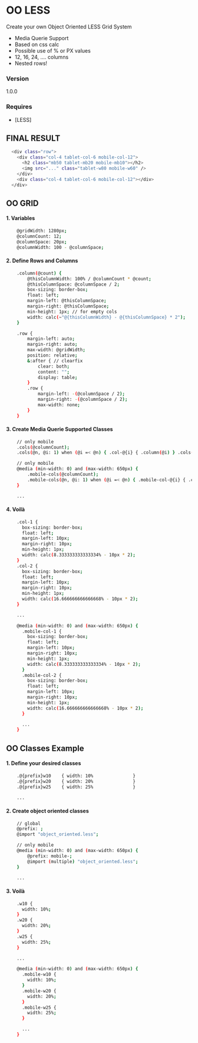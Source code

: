 # OO LESS
Create your own Object Oriented LESS Grid System
- Media Querie Support
- Based on css calc
- Possible use of % or PX values
- 12, 16, 24, .... columns
- Nested rows!

### Version
1.0.0

### Requires

* [LESS]

## FINAL RESULT
```sh
  <div class="row">
    <div class="col-4 tablet-col-6 mobile-col-12">
      <h2 class="mb50 tablet-mb20 mobile-mb10"></h2>
      <img src="..." class="tablet-w80 mobile-w60" />
    </div>
    <div class="col-4 tablet-col-6 mobile-col-12"></div>
  </div>
```

## OO GRID
#### 1. Variables
```sh
    @gridWidth: 1280px;
    @columnCount: 12;
    @columnSpace: 20px;
    @columnWidth: 100 - @columnSpace;
```
#### 2. Define Rows and Columns
```sh
    .column(@count) {
        @thisColumnWidth: 100% / @columnCount * @count;
        @thisColumnSpace: @columnSpace / 2;
        box-sizing: border-box;
        float: left;
        margin-left: @thisColumnSpace;
        margin-right: @thisColumnSpace;
        min-height: 1px; // for empty cols
        width: calc(~"@{thisColumnWidth} - @{thisColumnSpace} * 2");
    }

    .row {
        margin-left: auto;
        margin-right: auto;
        max-width: @gridWidth;
        position: relative;
        &:after { // clearfix
            clear: both;
            content: "";
            display: table;
        }
        .row {
            margin-left: -(@columnSpace / 2);
            margin-right: -(@columnSpace / 2);
            max-width: none;
        }
    }
```
#### 3. Create Media Querie Supported Classes
```sh
    // only mobile
    .cols(@columnCount);
    .cols(@n, @i: 1) when (@i =< @n) { .col-@{i} { .column(@i) } .cols(@n, (@i + 1)) }

    // only mobile
    @media (min-width: 0) and (max-width: 650px) {
        .mobile-cols(@columnCount);
        .mobile-cols(@n, @i: 1) when (@i =< @n) { .mobile-col-@{i} { .column(@i) } .mobile-cols(@n, (@i + 1)) }
    }

    ...


```
#### 4. Voilà
```sh
    .col-1 {
      box-sizing: border-box;
      float: left;
      margin-left: 10px;
      margin-right: 10px;
      min-height: 1px;
      width: calc(8.333333333333334% - 10px * 2);
    }
    .col-2 {
      box-sizing: border-box;
      float: left;
      margin-left: 10px;
      margin-right: 10px;
      min-height: 1px;
      width: calc(16.666666666666668% - 10px * 2);
    }

    ...

    @media (min-width: 0) and (max-width: 650px) {
      .mobile-col-1 {
        box-sizing: border-box;
        float: left;
        margin-left: 10px;
        margin-right: 10px;
        min-height: 1px;
        width: calc(8.333333333333334% - 10px * 2);
      }
      .mobile-col-2 {
        box-sizing: border-box;
        float: left;
        margin-left: 10px;
        margin-right: 10px;
        min-height: 1px;
        width: calc(16.666666666666668% - 10px * 2);
      }

      ...
    }
```

## OO Classes Example
#### 1. Define your desired classes

```sh
    .@{prefix}w10    { width: 10%               }
    .@{prefix}w20    { width: 20%               }
    .@{prefix}w25    { width: 25%               }

    ...
```
#### 2. Create object oriented classes 
```sh
    // global
    @prefix: ;
    @import "object_oriented.less";

    // only mobile
    @media (min-width: 0) and (max-width: 650px) {
        @prefix: mobile-;
        @import (multiple) "object_oriented.less";
    }

    ...
```
#### 3. Voilà
```sh
    .w10 {
      width: 10%;
    }
    .w20 {
      width: 20%;
    }
    .w25 {
      width: 25%;
    }

    ...

    @media (min-width: 0) and (max-width: 650px) {
      .mobile-w10 {
        width: 10%;
      }
      .mobile-w20 {
        width: 20%;
      }
      .mobile-w25 {
        width: 25%;
      }

      ...
    }
```
